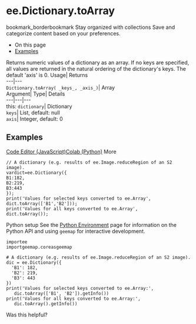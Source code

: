  
#  ee.Dictionary.toArray 
bookmark_borderbookmark Stay organized with collections  Save and categorize content based on your preferences.
  * On this page
  * [Examples](https://developers.google.com/earth-engine/apidocs/ee-dictionary-toarray#examples)


Returns numeric values of a dictionary as an array. If no keys are specified, all values are returned in the natural ordering of the dictionary's keys. The default 'axis' is 0. 
Usage| Returns  
---|---  
`Dictionary.toArray( _keys_, _axis_)`| Array  
Argument| Type| Details  
---|---|---  
this: `dictionary`| Dictionary  
`keys`| List, default: null  
`axis`| Integer, default: 0  
## Examples
[Code Editor (JavaScript)](https://developers.google.com/earth-engine/apidocs/ee-dictionary-toarray#code-editor-javascript-sample)[Colab (Python)](https://developers.google.com/earth-engine/apidocs/ee-dictionary-toarray#colab-python-sample) More
```
// A dictionary (e.g. results of ee.Image.reduceRegion of an S2 image).
vardict=ee.Dictionary({
B1:182,
B2:219,
B3:443
});
print('Values for selected keys converted to ee.Array',
dict.toArray(['B1','B2']));
print('Values for all keys converted to ee.Array',
dict.toArray());
```
Python setup
See the [ Python Environment](https://developers.google.com/earth-engine/guides/python_install) page for information on the Python API and using `geemap` for interactive development.
```
importee
importgeemap.coreasgeemap
```
```
# A dictionary (e.g. results of ee.Image.reduceRegion of an S2 image).
dic = ee.Dictionary({
  'B1': 182,
  'B2': 219,
  'B3': 443
})
print('Values for selected keys converted to ee.Array:',
   dic.toArray(['B1', 'B2']).getInfo())
print('Values for all keys converted to ee.Array:',
   dic.toArray().getInfo())
```

Was this helpful?
